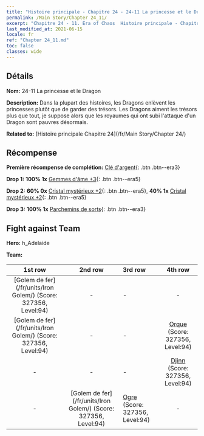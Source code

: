 ```yaml
---
title: "Histoire principale - Chapitre 24 - 24-11 La princesse et le Dragon"
permalink: /Main Story/Chapter 24_11/
excerpt: "Chapitre 24 - 11. Era of Chaos  Histoire principale - Chapitre 24_11. 24-11 La princesse et le Dragon"
last_modified_at: 2021-06-15
locale: fr
ref: "Chapter 24_11.md"
toc: false
classes: wide
---
```


## Détails

 **Nom:** 24-11 La princesse et le Dragon

 **Description:** Dans la plupart des histoires, les Dragons enlèvent les princesses plutôt que de garder des trésors. Les Dragons aiment les trésors plus que tout, je suppose alors que les royaumes qui ont subi l'attaque d'un Dragon sont pauvres désormais.

 **Related to:** [Histoire principale Chapitre 24](/fr/Main Story/Chapter 24/)

## Récompense

 **Première récompense de complétion:** [Clé d'argent](/ItemsFR/con_693/){: .btn .btn--era3}

 **Drop 1:** **100% 1x** [Gemmes d'âme +3](/ItemsFR/mat_86/){: .btn .btn--era5}

 **Drop 2:** **60% 0x** [Cristal mystérieux +2](/ItemsFR/mat_80/){: .btn .btn--era5}, **40% 1x** [Cristal mystérieux +2](/ItemsFR/mat_80/){: .btn .btn--era5}

 **Drop 3:** **100% 1x** [Parchemins de sorts](/ItemsFR/con_694/){: .btn .btn--era3}


## Fight against Team
 **Hero:** h_Adelaide

 **Team:**


  | 1st row | 2nd row | 3rd row | 4th row |
  |:----:|:----:|:----|:----:|
  | [Golem de fer](/fr/units/Iron Golem/) (Score: 327356, Level:94)  | - | - | - |
  | [Golem de fer](/fr/units/Iron Golem/) (Score: 327356, Level:94)  | - | - | [Orque](/fr/units/Orc/) (Score: 327356, Level:94)  |
  | - | - | - | [Djinn](/fr/units/Genie/) (Score: 327356, Level:94)  |
  | - | [Golem de fer](/fr/units/Iron Golem/) (Score: 327356, Level:94)  | [Ogre](/fr/units/Ogre/) (Score: 327356, Level:94)  | - |


